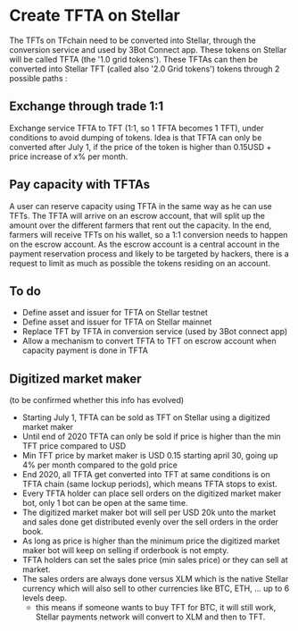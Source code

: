 # Create TFTA on Stellar

The TFTs on TFchain need to be converted into Stellar, through the conversion service and used by 3Bot Connect app. These tokens on Stellar will be called TFTA (the '1.0 grid tokens'). 
These TFTAs can then be converted into Stellar TFT (called also '2.0 Grid tokens') tokens through 2 possible paths : 

## Exchange through trade 1:1
Exchange service TFTA to TFT (1:1, so 1 TFTA becomes 1 TFT), under conditions to avoid dumping of tokens. Idea is that TFTA can only be converted after July 1, if the price of the token is higher than 0.15USD + price increase of x% per month. 

## Pay capacity with TFTAs
A user can reserve capacity using TFTA in the same way as he can use TFTs. The TFTA will arrive on an escrow account, that will split up the amount over the different farmers that rent out the capacity. 
In the end, farmers will receive TFTs on his wallet, so a 1:1 conversion needs to happen on the escrow account. 
As the escrow account is a central account in the payment reservation process and likely to be targeted by hackers, there is a request to limit as much as possible the tokens residing on an account. 

## To do

- Define asset and issuer for TFTA on Stellar testnet
- Define asset and issuer for TFTA on Stellar mainnet
- Replace TFT by TFTA in conversion service (used by 3Bot connect app)
- Allow a mechanism to convert TFTA to TFT on escrow account when capacity payment is done in TFTA

## Digitized market maker
(to be confirmed whether this info has evolved)

- Starting July 1, TFTA can be sold as TFT on Stellar using a digitized market maker
- Until end of 2020 TFTA can only be sold if price is higher than the min TFT price compared to USD
- Min TFT price by market maker is USD 0.15 starting april 30, going up 4% per month compared to the gold price
- End 2020, all TFTA get converted into TFT at same conditions is on TFTA chain (same lockup periods), which means TFTA stops to exist. 
- Every TFTA holder can place sell orders on the digitized market maker bot, only 1 bot can be open at the same time. 
- The digitized market maker bot will sell per USD 20k unto the market and sales done get distributed evenly over the sell orders in the order book. 
- As long as price is higher than the minimum price the digitized market maker bot will keep on selling if orderbook is not empty.
- TFTA holders can set the sales price (min sales price) or they can sell at market. 
- The sales orders are always done versus XLM which is the native Stellar currency which will also sell to other currencies like BTC, ETH, ... up to 6 levels deep. 
   - this means if someone wants to buy TFT for BTC, it will still work, Stellar payments network will convert to XLM and then to TFT. 
